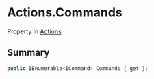 # Actions.Commands

Property in [Actions](/api/csharp/yarn.unity.actions.md)

## Summary



```csharp
public IEnumerable<ICommand> Commands { get };
```

